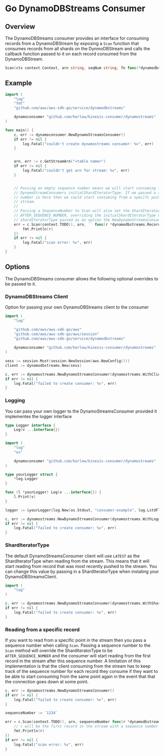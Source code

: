 # Go DynamoDBStreams Consumer

## Overview

The DynamoDBStreams consumer provides an interface for consuming records from a DynamoDBStream by exposing a `Scan` function that consumes records from all shards on the DynmoDBStream and calls the callback function passed to it on each record consumed from the DynamoDBStream.

```go
Scan(ctx context.Context, arn string, seqNum string, fn func(*dynamodbstreams.Record), error) error
```

## Example

```go
import (
    "log"
    "fmt"
    "github.com/aws/aws-sdk-go/service/dynamodbstreams"

    dynamoconsumer "github.com/harlow/kinesis-consumer/dynamostreams"
)

func main() {
    c, err := dynamoconsumer.NewDynamoStreamsConsumer()
    if err != nil {
        log.Fatal("couldn't create dynamostreams consumer: %v", err)
    }


    arn, err := c.GetStreamArn("<table name>")
    if err != nil {
        log.Fatal("couldn't get arn for stream: %v", err)
    }


    // Passing an empty sequence number means we will start consuming for the
    // DynamoStreamConsumers initialShardIteratorType. If we passed a sequence
    // number in here then we could start consuming from a specifc point on the
    // stream.
    //
    // Passing a SequenceNumber to Scan will also set the ShardIteratorType to
    // AFTER_SEQUENCE_NUMBER, overriding the initialShardIteratorType or any
    // shardIteratorType passed as an option the NewDynamoStreamsConsumer.
    err = c.Scan(context.TODO(), arn, `` func(r *dynamodbstreams.Record) error {
        fmt.Println(r)
    })
    if err != nil {
        log.Fatal("scan error: %v", err)
    }
}
```

## Options

The DynamoDBStreams consumer allows the following optional overrides to be passed to it.

### DynamoDBStreams Client

Option for passing your own DynamoDBStreams client to the consumer

```go
import (
    "log"

    "github.com/aws/aws-sdk-go/aws"
    "github.com/aws/aws-sdk-go/aws/session"
    "github.com/aws/aws-sdk-go/service/dynamodbstreams"
    
    dynamoconsumer "github.com/harlow/kinesis-consumer/dynamostreams"
)

sess := session.Must(session.NewSession(aws.NewConfig()))
client := dynamodbstreams.New(sess)

c, err := dynamostreams.NewDynamoStreamsConsumer(dynamostreams.WithClient(client))
if err != nil {
    log.Fatal("failed to create consumer: %v", err)
}
```

### Logging

You can pass your own logger to the DynamoStreamsConsumer provided it implementes the logger interface

```go
type Logger interface {
    Log(v ...interface{})
}
```

```go
import (
    "log"
    "os"

    dynamoconsumer "github.com/harlow/kinesis-consumer/dynamostreams"
)

type yourLogger struct {
    *log.Logger
}

func (l *yourLogger) Log(v ...interface{}) {
    l.Print(v)
}

logger := &yourLogger{log.New(os.Stdout, "consumer-example", log.LstdFlags)}

c, err := dynamostreams.NewDynamoStreamsConsumer(dynamostreams.WithLogger(logger))
if err != nil {
    log.Fatal("failed to create consumer: %v", err)
}
```

### ShardIteratorType

The default DynamoStreamsConsumer client will use `LATEST` as the ShardIteratorType when reading from the stream. This means that it will start reading from record that was most recently pushed to the stream. You can change this value by passing in a ShardIteratorType when instating your DynamoDBStreamsClient.

```go
import (
    "log"
)

c, err := dynamostreams.NewDynamoStreamsConsumer(dynamostreams.WithShardIteratorType(`TRIM_HORIZON`))
if err != nil {
    log.Fatal("failed to create consumer: %v", err)
}
```

### Reading from a specific record

If you want to read from a specific point in the stream then you pass a sequence number when calling `Scan`. Passing a sequence number to the `Scan` method will override the ShardIteratorType to be `AFTER_SEQUENCE_NUMBER` and the consumer will start reading from the first record in the stream after this sequence number. A limitation of this implementation is that the client consuming from the stream has to keep track of the sequence number for each record they consume if they want to be able to start consuming from the same point again in the event that that the connection goes down at some point.

```go
c, err := dynamostreams.NewDynamoStreamsConsumer()
if err != nil {
    log.Fatal("failed to create consumer: %v", err)
}

sequenceNumber := `1234` 

err = c.Scan(context.TODO(), arn, sequenceNumber func(r *dynamodbstreams.Record) error {
    // r will be the first record in the stream with a sequence number after 1234
    fmt.Println(r)
})
if err != nil {
    log.Fatal("scan error: %v", err)
}
```